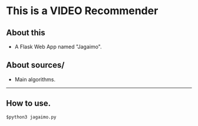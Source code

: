 # This is a VIDEO Recommender
## About this
- A Flask Web App named "Jagaimo".
## About sources/
- Main algorithms.
***
## How to use.
```$python3 jagaimo.py```
